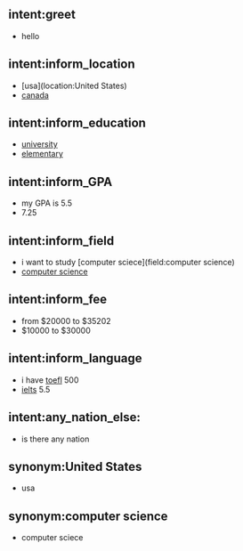 ## intent:greet
- hello

## intent:inform_location
- [usa](location:United States)
- [canada](location)

## intent:inform_education
- [university](education_level)
- [elementary](education_level)

## intent:inform_GPA
- my GPA is 5.5
- 7.25

## intent:inform_field
- i want to study [computer sciece](field:computer science)
- [computer science](field)

## intent:inform_fee
- from $20000 to $35202
- $10000 to $30000

## intent:inform_language
- i have [toefl](language_qualification) 500
- [ielts](language_qualification) 5.5

## intent:any_nation_else:
- is there any nation

## synonym:United States
- usa

## synonym:computer science
- computer sciece
